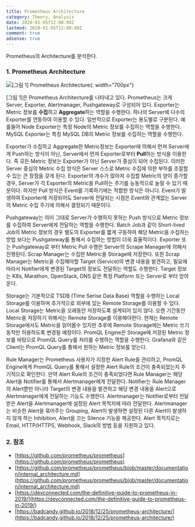 ```yaml
---
title: Prometheus Architecture
category: Theory, Analysis
date: 2020-01-05T12:00:00Z
lastmod: 2020-01-05T12:00:00Z
comment: true
adsense: true
---
```


Prometheus의 Architecture를 분석한다.

### 1. Prometheus Architecture

![[그림 1] Prometheus Architecture]({{site.baseurl}}/images/theory_analysis/Prometheus_Architecture/Prometheus_Architecture.PNG){: width="700px"}

[그림 1]은 Prometheus Architecture를 나타내고 있다. Prometheus는 크게 Server, Exporter, Alertmanager, Pushgateway로 구성되어 있다. Exporter는 Metric 정보를 **수집**하고 **Aggregate**하는 역할을 수행한다. 하나의 Server에 다수의 Exporter를 연동하여 이용할 수 있다. 일반적으로 Exporter는 용도별로 구분된다. 예를들어 Node Exporter는 특정 Node의 Metric 정보를 수집하는 역할을 수행한다. MySQL Exporter는 특정 MySQL DB의 Metric 정보를 수집하는 역할을 수행한다.

Exporter가 수집하고 Aggregate한 Metric정보는 Exporter에 의해서 먼져 Server에게 Push하는 방식이 아닌, Server에서 먼져 Exporter로부터 **Pull**하는 방식을 이용한다. 즉 모든 Metric 정보는 Exporter가 아닌 Server가 중심이 되어 수집된다. 이러한 Server 중심의 Metric 수집 방식은 Server 스스로 Metric 수집에 의한 부하를 조절할 수 있는 큰 장점을 갖게 된다. Exporter의 개수가 많아져 수집할 Metric의 양이 증가할 경우, Server가 각 Exporter의 Metric을 Pull하는 주기를 능동적으로 늘릴 수 있기 때문이다. 하지만 Pull 방식은 Event를 기록하기에는 적합한 방식은 아니다. Event가 발생하여 Exporter에 저장되어도 Server에 전달되는 시점은 Event와 관계없는 Server의 Metric 수집 주기에 의해서 결정되기 때문이다.

Pushgateway는 의미 그대로 Server가 수행하지 못하는 Push 방식으로 Metric 정보를 수집하여 Server에게 전달하는 역할을 수행한다. Batch Job과 같이 Short-lived Job의 Metric 정보의 경우 별도의 Exporter를 짧게 구동하여 해당 Metric을 수집하는 방법 보다는 Pushgateway를 통해서 수집하는 방법이 더욱 효율적이다. Exporter 또는 Pushgateway로 부터 Metric Pull 수행은 Server의 Scrape Manager에 의해서 진행된다. Scrap Manager는 수집한 Metric을 Storage에 저장한다. 또한 Scrap Manager는 Metric을 수집해야할 Target (Service)의 변경 내용을 발견하고, 필요에 따라서 Notifier에게 변경된 Target의 정보도 전달하는 역할도 수행한다. Target 정보는 K8s, Marathon, OpenStack, DNS 같은 특정 Platform 또는 Server로 부터 얻어온다.

Storage는 기본적으로 TSDB (Time Serise Data Base) 역할을 수행하는 Local Storage를 이용하며 추가적으로 외부에 있는 Remote Storage를 이용할 수 있다. Local Storage는 Metric을 오래동안 저장하도록 설계되어 있지 않다. 오랜 기간동안 Metric을 저장하기 위해서는 Remote Storage를 이용해야한다. 현재는 Remote Storage에서도 Metric을 읽어올수 있지만 추후에 Remote Storage에는 Metric 쓰기 동작만 허용하도록 변경될 예정이다. PromQL Engine은 Storage에 저장된 Metric 정보를 바탕으로 PromQL Query를 처리를 수행하는 역할을 수행한다. Grafana와 같은 Client는 PromQL Query를 통해서 원하는 Metric 정보를 얻는다.

Rule Manager는 Prometheus 사용자가 지정한 Alert Rule을 관리하고, PromQL Engine에게 PromQL Query를 통해서 설정한 Alert Rule의 조건이 충족되었는지 주기적으로 확인한다. 만약 Alert Rule의 조건이 충족되었다면 Rule Manager는 해당 Alert을 Notifier를 통해서 Alertmanager에게 전달한다. Notifier는 Rule Manager의 Alert뿐만 아니라 Target의 변경 내용을 발견하고 해당 변경 내용을 Alert으로 Alertmanager에게 전달하는 기능도 수행한다. Alertmanager는 Notifier로부터 전달 받은 Alert을 Alertmanager에 설정된 Alert 목적지에 따라 전달한다. Alertmanager는 비슷한 Alert을 묶어주는 Grouping, Alert이 발생하면 설정된 다른 Alert이 발생하지 않게 하는 Inhibition, Alert을 끄는 Silence 기능을 제공한다. Alert 목적지로는 Email, HTTP/HTTPS, Webhook, Slack의 방법 등을 지원하고 있다.

### 2. 참조

* [https://github.com/prometheus/prometheus](https://github.com/prometheus/prometheus)
* [https://github.com/prometheus/prometheus/blob/master/documentation/internal_architecture.md](https://github.com/prometheus/prometheus/blob/master/documentation/internal_architecture.md)
* [https://devconnected.com/the-definitive-guide-to-prometheus-in-2019/](https://devconnected.com/the-definitive-guide-to-prometheus-in-2019/)
* [https://badcandy.github.io/2018/12/25/prometheus-architecture/](https://badcandy.github.io/2018/12/25/prometheus-architecture/)
